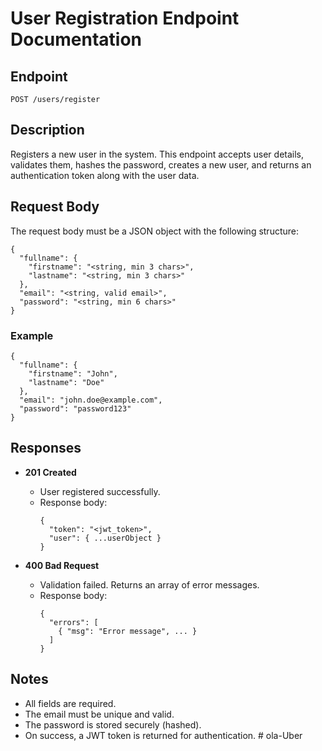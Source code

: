 # User Registration Endpoint Documentation

## Endpoint

`POST /users/register`

## Description

Registers a new user in the system. This endpoint accepts user details, validates them, hashes the password, creates a new user, and returns an authentication token along with the user data.

## Request Body

The request body must be a JSON object with the following structure:

```
{
  "fullname": {
    "firstname": "<string, min 3 chars>",
    "lastname": "<string, min 3 chars>"
  },
  "email": "<string, valid email>",
  "password": "<string, min 6 chars>"
}
```

### Example

```
{
  "fullname": {
    "firstname": "John",
    "lastname": "Doe"
  },
  "email": "john.doe@example.com",
  "password": "password123"
}
```

## Responses

- **201 Created**
  - User registered successfully.
  - Response body:
    ```
    {
      "token": "<jwt_token>",
      "user": { ...userObject }
    }
    ```

- **400 Bad Request**
  - Validation failed. Returns an array of error messages.
  - Response body:
    ```
    {
      "errors": [
        { "msg": "Error message", ... }
      ]
    }
    ```

## Notes
- All fields are required.
- The email must be unique and valid.
- The password is stored securely (hashed).
- On success, a JWT token is returned for authentication.
#   o l a - U b e r  
 